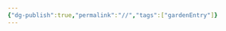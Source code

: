 ```yaml
---
{"dg-publish":true,"permalink":"//","tags":["gardenEntry"]}
---
```


<script src="/js/auth-embed.js"></script>

<div id="auth-gate" style="display: none;">
# 🌲

@sethfu

大家好👋，歡迎來到我的個人網站。

##### Obsidian
- [[Knowledge/Obsidian技巧/1.功能&小技巧\|1.功能&小技巧]]
- [[Knowledge/Obsidian技巧/2.好用插件分享\|2.好用插件分享]]
- [[Knowledge/Obsidian技巧/3.自動推git的方法\|3.自動推git的方法]]
- [[Knowledge/Obsidian技巧/4.建立網站分享筆記\|4.建立網站分享筆記]]
##### 實用文章
- [[Knowledge/技術文章/電腦小技巧\|電腦小技巧]]
- [[Knowledge/技術文章/Docker\|Docker]]
- [[Knowledge/技術文章/TLS、SSL憑證-製作CSR\|TLS、SSL憑證-製作CSR]]
##### SmartKMS
- [[Products/知識管理SmartKMS/SmartKMS Linux\|SmartKMS Linux]]
- [[Products/知識管理SmartKMS/SmartKMS注意事項\|SmartKMS注意事項]]
- [[Products/知識管理SmartKMS/SmartKMS憑證SSL\|SmartKMS憑證SSL]]
##### SmartRobot
- [[Products/SmartRobot/SmartRobot Docker\|SmartRobot Docker]]
- [[Products/SmartRobot/SmartRobot安裝\|SmartRobot安裝]]
- [[Products/SmartRobot/SmartRobot掛載nginx+憑證\|SmartRobot掛載nginx+憑證]]
##### Helpdesk
- [[Products/文字客服Helpdesk4J/文字客服安裝\|文字客服安裝]]
##### APP Install Packages
- [[Products/APP Install Packages/app安裝包\|app安裝包]]
##### 客戶
- [[Projects/Customer/台灣電力/台電北客\|台電北客]]

</div>

